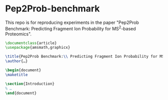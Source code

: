 # Pep2Prob-benchmark

This repo is for reproducing experiments in the paper "Pep2Prob Benchmark: Predicting Fragment Ion Probability for MS$^2$-based Proteomics".

```latex
\documentclass{article}
\usepackage{amsmath,graphicx}

\title{Pep2Prob Benchmark:\\ Predicting Fragment Ion Probability for MS$^2$-based Proteomics}
\author{…}

\begin{document}
\maketitle

\section{Introduction}
% …
\end{document}
